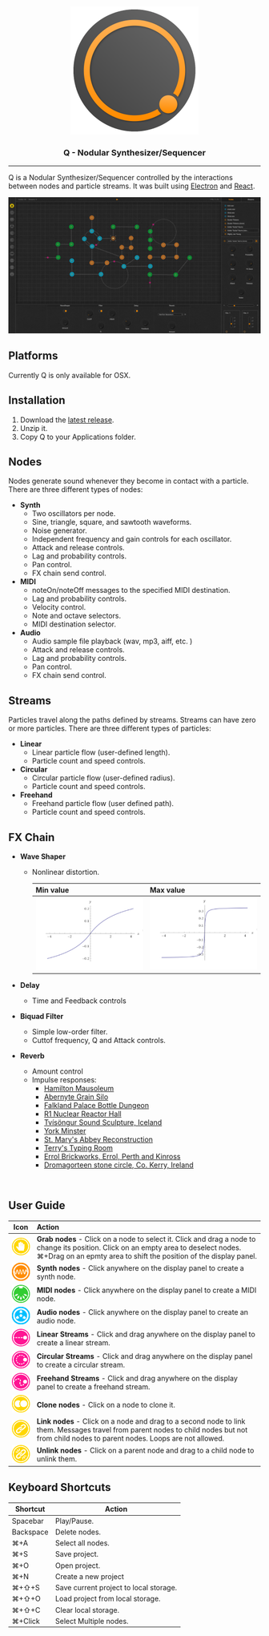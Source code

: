 <p align="center"><img src="./resources/icon/icon.png" width="256px"/></p>

### <p align="center">Q - Nodular Synthesizer/Sequencer</p>

------

Q is a Nodular Synthesizer/Sequencer controlled by the interactions between nodes and particle streams. It was built using <a href="https://electron.atom.io/" target="_blank">Electron</a> and <a href="https://facebook.github.io/react/" target="_blank">React</a>.

![Q](./resources/docs/ui.png)

## Platforms

Currently Q is only available for OSX.

## Installation
1. Download the [latest release](https://github.com/bocasfx/Q/releases/latest).
1. Unzip it.
1. Copy Q to your Applications folder.

## Nodes

Nodes generate sound whenever they become in contact with a particle. There are three different types of nodes:

- **Synth**
  - Two oscillators per node.
  - Sine, triangle, square, and sawtooth waveforms.
  - Noise generator.
  - Independent frequency and gain controls for each oscillator.
  - Attack and release controls.
  - Lag and probability controls.
  - Pan control.
  - FX chain send control.
- **MIDI**
  - noteOn/noteOff messages to the specified MIDI destination.
  - Lag and probability controls.
  - Velocity control.
  - Note and octave selectors.
  - MIDI destination selector.
- **Audio**
  - Audio sample file playback (wav, mp3, aiff, etc. )
  - Attack and release controls.
  - Lag and probability controls.
  - Pan control.
  - FX chain send control.

## Streams

Particles travel along the paths defined by streams. Streams can have zero or more particles. There are three different types of particles:

- **Linear**
  - Linear particle flow (user-defined length).
  - Particle count and speed controls.
- **Circular**
  - Circular particle flow (user-defined radius).
  - Particle count and speed controls.
- **Freehand**
  - Freehand particle flow (user defined path).
  - Particle count and speed controls.

## FX Chain

- **Wave Shaper**

  - Nonlinear distortion.

    | Min value                                | Max value                                |
    | ---------------------------------------- | ---------------------------------------- |
    | <img src="./resources/docs/waveshaper-min.png" width="300px"/> | <img src="./resources/docs/waveshaper-max.png" width="300px"/> |

- **Delay**

  - Time and Feedback controls

- **Biquad Filter**

  - Simple low-order filter.
  - Cuttof frequency, Q and Attack controls.

- **Reverb**

  - Amount control
  - Impulse responses:
    - [Hamilton Mausoleum](http://www.openairlib.net/auralizationdb/content/hamilton-mausoleum)
    - [Abernyte Grain Silo](http://www.openairlib.net/auralizationdb/content/abernyte-grain-silo)
    - [Falkland Palace Bottle Dungeon](http://www.openairlib.net/auralizationdb/content/falkland-palace-bottle-dungeon)
    - [R1 Nuclear Reactor Hall](http://www.openairlib.net/auralizationdb/content/r1-nuclear-reactor-hall)
    - [Tvísöngur Sound Sculpture, Iceland](http://www.openairlib.net/auralizationdb/content/tv%C3%ADs%C3%B6ngur-sound-sculpture-iceland-model)
    - [York Minster](http://www.openairlib.net/auralizationdb/content/york-minster)
    - [St. Mary's Abbey Reconstruction](http://www.openairlib.net/auralizationdb/content/st-marys-abbey-reconstruction)
    - [Terry's Typing Room](http://www.openairlib.net/auralizationdb/content/terrys-typing-room)
    - [Errol Brickworks, Errol, Perth and Kinross](http://www.openairlib.net/auralizationdb/content/errol-brickworks-errol-perth-and-kinross)
    - [Dromagorteen stone circle, Co. Kerry, Ireland](http://www.openairlib.net/auralizationdb/content/dromagorteen-stone-circle-co-kerry-ireland)

  ​

## User Guide

|                   Icon                   | Action                                   |
| :--------------------------------------: | :--------------------------------------- |
| <img src="./resources/menu/grab.svg" width="50px"/> | **Grab nodes** - Click on a node to select it. Click and drag a node to change its position. Click on an empty area to deselect nodes. ⌘+Drag on an epmty area to shift the position of the display panel. |
| <img src="./resources/menu/synth.svg" width="50px"/> | **Synth nodes** - Click anywhere on the display panel to create a synth node. |
| <img src="./resources/menu/midi.svg" width="50px"/> | **MIDI nodes** - Click anywhere on the display panel to create a MIDI node. |
| <img src="./resources/menu/audio.svg" width="50px"/> | **Audio nodes** - Click anywhere on the display panel to create an audio node. |
| <img src="./resources/menu/linear-stream.svg" width="50px"/> | **Linear Streams** - Click and drag anywhere on the display panel to create a linear stream. |
| <img src="./resources/menu/circular-stream.svg" width="50px"/> | **Circular Streams** - Click and drag anywhere on the display panel to create a circular stream. |
| <img src="./resources/menu/stream.svg" width="50px"/> | **Freehand Streams** - Click and drag anywhere on the display panel to create a freehand stream. |
| <img src="./resources/menu/clone.svg" width="50px"/> | **Clone nodes** - Click on a node to clone it. |
| <img src="./resources/menu/link.svg" width="50px"/> | **Link nodes** - Click on a node and drag to a second node to link them. Messages travel from parent nodes to child nodes but not from child nodes to parent nodes. Loops are not allowed. |
| <img src="./resources/menu/unlink.svg" width="50px"/> | **Unlink nodes** - Click on a parent node and drag to a child node to unlink them. |


## Keyboard Shortcuts

| Shortcut  | Action                                 |
| --------- | -------------------------------------- |
| Spacebar  | Play/Pause.                            |
| Backspace | Delete nodes.                          |
| ⌘+A       | Select all nodes.                      |
| ⌘+S       | Save project.                          |
| ⌘+O       | Open project.                          |
| ⌘+N       | Create a new project                   |
| ⌘+⇧+S     | Save current project to local storage. |
| ⌘+⇧+O     | Load project from local storage.       |
| ⌘+⇧+C     | Clear local storage.                   |
| ⌘+Click   | Select Multiple nodes.                 |
